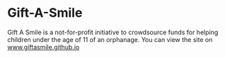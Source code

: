 # Gift-A-Smile
Gift A Smile is a not-for-profit initiative to crowdsource funds for helping children under the age of 11 of an orphanage. You can view the site on www.giftasmile.github.io

